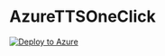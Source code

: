# AzureTTSOneClick
[![Deploy to Azure](https://aka.ms/deploytoazurebutton)](https://portal.azure.com/#create/Microsoft.Template/uri/https%3A%2F%2Fhttps://raw.githubusercontent.com/kappel420/AzureTTSOneClick/main/azuredeploy.json)
